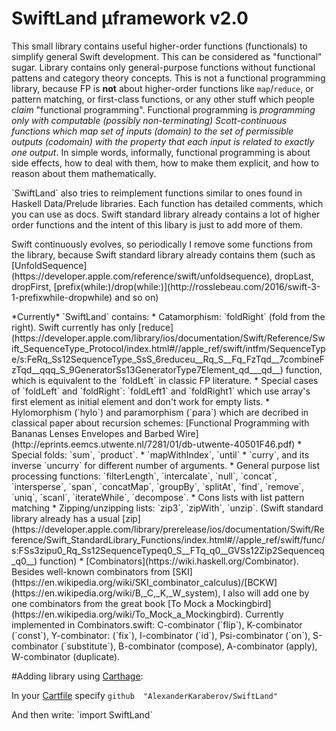 # SwiftLand µframework v2.0

This small library contains useful higher-order functions (functionals) to simplify general Swift development. This can be considered as "functional" sugar. Library contains only general-purpose functions without functional pattens and category theory concepts. This is not a functional programming library, because FP is **not** about higher-order functions like `map`/`reduce`, or pattern matching, or first-class functions, or any other stuff which people _claim_ "functional programming". Functional programming is *programming only with computable (possibly non-terminating) Scott-continuous functions which map set of inputs (domain) to the set of permissible outputs (codomain) with the property that each input is related to exactly one output*. In simple words, informally, functional programming is about side effects, how to deal with them, how to make them explicit, and how to reason about them mathematically.
<p> `SwiftLand` also tries to reimplement functions similar to ones found in Haskell Data/Prelude libraries. Each function has detailed comments, which you can use as docs. Swift standard library already contains a lot of higher order functions and the intent of this libary is just to add more of them.
<p> Swift continuously evolves, so periodically I remove some functions from the library, because Swift standard library already contains them (such as [UnfoldSequence](https://developer.apple.com/reference/swift/unfoldsequence), dropLast, dropFirst, [prefix(while:)/drop(while:)](http://rosslebeau.com/2016/swift-3-1-prefixwhile-dropwhile) and so on)
<p>  *Currently* `SwiftLand` contains:
* Catamorphism: `foldRight` (fold from the right). Swift currently has only [reduce](https://developer.apple.com/library/ios/documentation/Swift/Reference/Swift_SequenceType_Protocol/index.html#//apple_ref/swift/intfm/SequenceType/s:FeRq_Ss12SequenceType_SsS_6reduceu__Rq_S__Fq_FzTqd__7combineFzTqd__qqq_S_9GeneratorSs13GeneratorType7Element_qd___qd__) function, which is equivalent to the `foldLeft` in classic FP literature.
* Special cases of `foldLeft` and `foldRight`: `foldLeft1` and `foldRight1` which use array's first element as initial element and don't work for empty lists.
* Hylomorphism (`hylo`) and paramorphism (`para`) which are decribed in classical paper about recursion schemes: [Functional Programming with Bananas  Lenses  Envelopes and Barbed Wire](http://eprints.eemcs.utwente.nl/7281/01/db-utwente-40501F46.pdf)
* Special folds: `sum`, `product`.
* `mapWithIndex`, `until`
* `curry`, and its inverse `uncurry` for different number of arguments.
*  General purpose list processing functions: `filterLength`, `intercalate`, `null`, `concat`, `intersperse`, `span`, `concatMap`, `groupBy`, `splitAt`, `find`, `remove`, `uniq`, `scanl`, `iterateWhile`, `decompose`.
* Cons lists with list pattern matching
* Zipping/unzipping lists: `zip3`, `zipWith`, `unzip`. (Swift standard library already has a usual [zip](https://developer.apple.com/library/prerelease/ios/documentation/Swift/Reference/Swift_StandardLibrary_Functions/index.html#//apple_ref/swift/func/s:FSs3zipu0_Rq_Ss12SequenceTypeq0_S__FTq_q0__GVSs12Zip2Sequenceq_q0__) function)
* [Combinators](https://wiki.haskell.org/Combinator). Besides well-known combinators from [SKI](https://en.wikipedia.org/wiki/SKI_combinator_calculus)/[BCKW](https://en.wikipedia.org/wiki/B,_C,_K,_W_system), I also will add one by one combinators from the great book [To Mock a Mockingbird](https://en.wikipedia.org/wiki/To_Mock_a_Mockingbird). Currently implemented in Combinators.swift: C-combinator (`flip`), K-combinator (`const`), Y-combinator: (`fix`), I-combinator (`id`), Psi-combinator (`on`), S-combinator (`substitute`), B-combinator (compose), A-combinator (apply), W-combinator (duplicate).



#Adding library using [Carthage](https://github.com/Carthage/Carthage):

In your [Cartfile](https://github.com/Carthage/Carthage#adding-frameworks-to-an-application) specify `github  "AlexanderKaraberov/SwiftLand"`
<p>And then write: `import SwiftLand`
